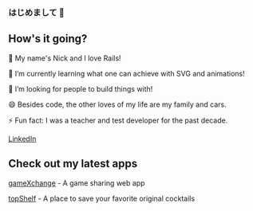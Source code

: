 ### はじめまして 👋
## How's it going?

🔭 My name's Nick and I love Rails!

🌱 I’m currently learning what one can achieve with SVG and animations!

👯 I’m looking for people to build things with!

😄 Besides code, the other loves of my life are my family and cars.

⚡ Fun fact: I was a teacher and test developer for the past decade.

[LinkedIn](https://www.linkedin.com/in/nikoandpiko/ "LinkedIn")


## Check out my latest apps

[gameXchange](https://gamexxxchange.herokuapp.com/ "gameXchange") - A game sharing web app

[topShelf](https://top-shelf.herokuapp.com/ "topShelf") - A place to save your favorite original cocktails
